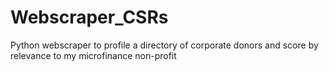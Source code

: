 # Webscraper_CSRs
Python webscraper to profile a directory of corporate donors and score by relevance to my microfinance non-profit
